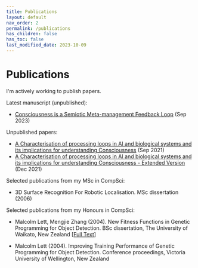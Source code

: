```yaml
---
title: Publications
layout: default
nav_order: 2
permalink: /publications
has_children: false
has_toc: false
last_modified_date: 2023-10-09
---
```


# Publications

I'm actively working to publish papers.

Latest manuscript (unpublished):
* [Consciousness is a Semiotic Meta-management Feedback Loop](https://github.com/toaomalkster/conscious-calculator/wiki/Consciousness-is-a-Semiotic-Meta-management-Feedback-Loop) (Sep 2023)

Unpublished papers:
* [A Characterisation of processing loops in AI and biological systems and its implications for understanding Consciousness](https://github.com/toaomalkster/conscious-calculator/wiki/Paper-on-Loops-in-AI-and-Consciousness) (Sep 2021)
* [A Characterisation of processing loops in AI and biological systems and its implications for understanding Consciousness - Extended Version](https://github.com/toaomalkster/conscious-calculator/wiki/Paper-on-Loops-in-AI-and-Consciousness%3B-Extended-Version) (Dec 2021)

Selected publications from my MSc in CompSci:
* 3D Surface Recognition For Robotic Localisation. MSc dissertation (2006)

Selected publications from my Honours in CompSci:

* Malcolm Lett, Mengjie Zhang (2004). New Fitness Functions in Genetic Programming for Object Detection. BSc dissertation, The University of Waikato, New Zealand \[[Full Text](https://www.researchgate.net/publication/237610372_New_Fitness_Functions_in_Genetic_Programming_for_Object_Detection)\]

* Malcolm Lett (2004). Improving Training Performance of Genetic Programming for Object Detection. Conference proceedings, Victoria University of Wellington, New Zealand
